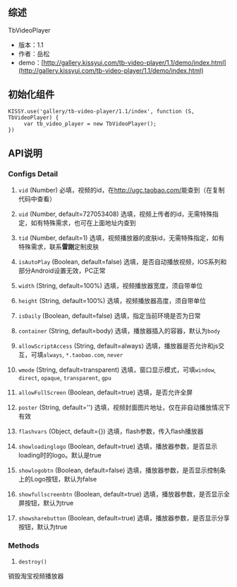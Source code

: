 ## 综述

TbVideoPlayer

* 版本：1.1
* 作者：岳松
* demo：[http://gallery.kissyui.com/tb-video-player/1.1/demo/index.html](http://gallery.kissyui.com/tb-video-player/1.1/demo/index.html)

## 初始化组件

    KISSY.use('gallery/tb-video-player/1.1/index', function (S, TbVideoPlayer) {
         var tb_video_player = new TbVideoPlayer();
    })

## API说明

### Configs Detail

1. `vid` (Number)
必填，视频的id，在<http://ugc.taobao.com/>能查到（在复制代码中查看）

2. `uid` (Number, default=727053408)
选填，视频上传者的id，无需特殊指定，如有特殊需求，也可在上面地址内查到

3. `tid` (Number, default=1)
选填，视频播放器的皮肤id，无需特殊指定，如有特殊需求，联系**雷刚**定制皮肤

4. `isAutoPlay` (Boolean, default=false)
选填，是否自动播放视频，IOS系列和部分Android设置无效，PC正常

5. `width` (String, default=100%)
选填，视频播放器宽度，须自带单位

6. `height` (String, default=100%)
选填，视频播放器高度，须自带单位

7. `isDaily` (Boolean, default=false)
选填，指定当前环境是否为日常

8. `container` (String, default=body)
选填，播放器插入的容器，默认为`body`

9. `allowScriptAccess` (String, default=always)
选填，播放器是否允许和js交互，可填`always`, `*.taobao.com`, `never`

10. `wmode` (String, default=transparent)
选填，窗口显示模式，可填`window`, `direct`, `opaque`, `transparent`, `gpu`

11. `allowFullScreen` (Boolean, default=true)
选填，是否允许全屏

12. `poster` (String, default='')
选填，视频封面图片地址，仅在非自动播放情况下有效

13. `flashvars` (Object, default={})
选填，flash参数，传入flash播放器

14. `showloadinglogo` (Boolean, default=true)
选填，播放器参数，是否显示loading时的logo。默认是true

15. `showlogobtn` (Boolean, default=false)
选填，播放器参数，是否显示控制条上的Logo按钮，默认为false

16. `showfullscreenbtn` (Boolean, default=true)
选填，播放器参数，是否显示全屏按钮，默认为true

17. `showsharebutton` (Boolean, default=true)
选填，播放器参数，是否显示分享按钮，默认为true

### Methods

1. `destroy()`

销毁淘宝视频播放器